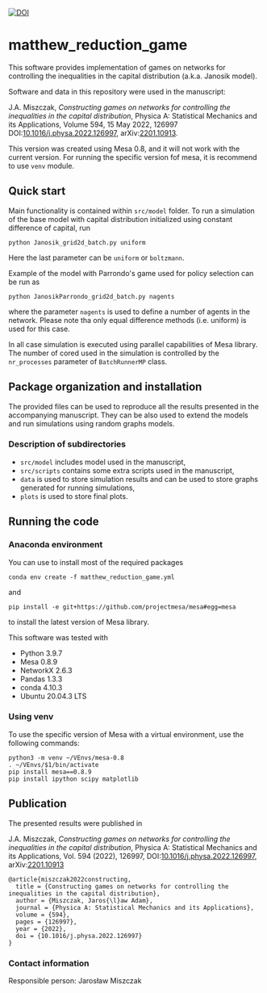 [![DOI](https://zenodo.org/badge/DOI/10.5281/zenodo.5541170.svg)](https://doi.org/10.5281/zenodo.5541170)


# matthew_reduction_game

This software provides implementation of games on networks for controlling the inequalities in the capital
distribution (a.k.a. Janosik model).

Software and data in this repository were used in the manuscript:

J.A. Miszczak, *Constructing games on networks for controlling the inequalities in the capital distribution*, Physica A: Statistical Mechanics and its Applications, Volume 594, 15 May 2022, 126997 DOI:[10.1016/j.physa.2022.126997](https://doi.org/10.1016/j.physa.2022.126997), arXiv:[2201.10913](https://arxiv.org/abs/2201.10913).

This version was created using Mesa 0.8, and it will not work with the current version. For running the specific version fof mesa, it is recommend to use ```venv``` module.

## Quick start

Main functionality is contained within `src/model` folder. To run a simulation of the base model with capital
distribution initialized using constant difference of capital, run

    python Janosik_grid2d_batch.py uniform

Here the last parameter can be `uniform` or `boltzmann`.

Example of the model with Parrondo's game used for policy selection can be run as

    python JanosikParrondo_grid2d_batch.py nagents

where the parameter `nagents` is used to define a number of agents in the network. Please note tha only equal difference
methods (i.e. uniform) is used for this case.

In all case simulation is executed using parallel capabilities of Mesa library. The number of cored used in the
simulation is controlled by the `nr_processes` parameter of `BatchRunnerMP` class.

## Package organization and installation

The provided files can be used to reproduce all the results presented in the accompanying manuscript. They can be also
used to extend the models and run simulations using random graphs models.

### Description of subdirectories

* `src/model` includes model used in the manuscript,
* `src/scripts` contains some extra scripts used in the manuscript,
* `data` is used to store simulation results and can be used to store graphs generated for running simulations,
* `plots` is used to store final plots.

## Running the code

### Anaconda environment

You can use to install most of the required packages
	
	conda env create -f matthew_reduction_game.yml

and 

	pip install -e git+https://github.com/projectmesa/mesa#egg=mesa

to install the latest version of Mesa library.

This software was tested with

* Python 3.9.7
* Mesa 0.8.9
* NetworkX 2.6.3
* Pandas 1.3.3
* conda 4.10.3
* Ubuntu 20.04.3 LTS

### Using venv

To use the specific version of Mesa with a virtual environment, use the following commands:

    python3 -m venv ~/VEnvs/mesa-0.8
    . ~/VEnvs/$1/bin/activate
    pip install mesa==0.8.9
    pip install ipython scipy matplotlib


## Publication

The presented results were published in

J.A. Miszczak, *Constructing games on networks for controlling the inequalities in the capital distribution*, Physica A: Statistical Mechanics and its Applications, Vol. 594 (2022), 126997, DOI:[10.1016/j.physa.2022.126997](https://doi.org/10.1016/j.physa.2022.126997), arXiv:[2201.10913](https://arxiv.org/abs/2201.10913) 


```
@article{miszczak2022constructing,
  title = {Constructing games on networks for controlling the inequalities in the capital distribution},
  author = {Miszczak, Jaros{\l}aw Adam},
  journal = {Physica A: Statistical Mechanics and its Applications},
  volume = {594},
  pages = {126997},
  year = {2022},
  doi = {10.1016/j.physa.2022.126997}
}
```

### Contact information

Responsible person: Jarosław Miszczak
